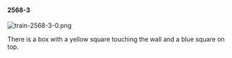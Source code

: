 #### 2568-3
![train-2568-3-0.png](https://github.com/lil-lab/nlvr/raw/master/nlvr/train/images/65/train-2568-3-0.png "train-2568-3-0.png")

There is a box with a yellow square touching the wall and a blue square on top.